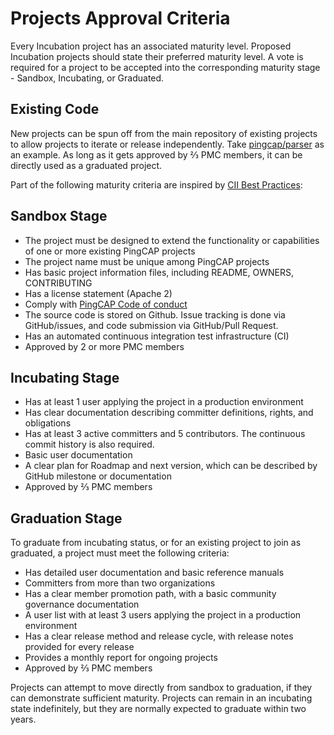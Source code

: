 # Projects Approval Criteria

Every Incubation project has an associated maturity level. Proposed Incubation projects should state their preferred maturity level. A vote is required for a project to be accepted into the corresponding maturity stage - Sandbox, Incubating, or Graduated.

## Existing Code

New projects can be spun off from the main repository of existing projects to allow projects to iterate or release independently. Take [pingcap/parser](https://github.com/pingcap/parser) as an example. As long as it gets approved by ⅔  PMC members, it can be directly used as a graduated project.

Part of the following maturity criteria are inspired by [CII Best Practices](https://bestpractices.coreinfrastructure.org/en):

## Sandbox Stage

- The project must be designed to extend the functionality or capabilities of one or more existing PingCAP projects
- The project name must be unique among PingCAP projects
- Has basic project information files, including README, OWNERS, CONTRIBUTING
- Has a license statement (Apache 2)
- Comply with [PingCAP Code of conduct](https://github.com/pingcap/community/blob/master/CODE_OF_CONDUCT.md)
- The source code is stored on Github. Issue tracking is done via GitHub/issues, and code submission via GitHub/Pull Request.
- Has an automated continuous integration test infrastructure (CI)
- Approved by 2 or more PMC members


## Incubating Stage

- Has at least 1 user applying the project in a production environment
- Has clear documentation describing committer definitions, rights, and obligations
- Has at least 3 active committers and 5 contributors. The continuous commit history is also required.
- Basic user documentation
- A clear plan for Roadmap and next version, which can be described by GitHub milestone or documentation
- Approved by ⅔  PMC members

## Graduation Stage

To graduate from incubating status, or for an existing project to join as graduated, a project must meet the following criteria:

- Has detailed user documentation and basic reference manuals
- Committers from more than two organizations
- Has a clear member promotion path, with a basic community governance documentation
- A user list with at least 3 users applying the project in a production environment
- Has a clear release method and release cycle, with release notes provided for every release
- Provides a monthly report for ongoing projects 
- Approved by ⅔  PMC members

Projects can attempt to move directly from sandbox to graduation, if they can demonstrate sufficient maturity. Projects can remain in an incubating state indefinitely, but they are normally expected to graduate within two years.
